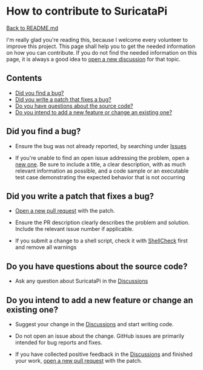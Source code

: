 # How to contribute to SuricataPi
[Back to README.md](README.md)

I'm really glad you're reading this, because I welcome every volunteer to improve this project. This page shall help you to get the needed information on how you can contribute. If you do not find the needed information on this page, it is always a good idea to [open a new discussion](https://github.com/beep-projects/SuricataPi/discussions/new/choose) for that topic.
## Contents
- [Did you find a bug?](#did-you-find-a-bug)
- [Did you write a patch that fixes a bug?](#did-you-write-a-patch-that-fixes-a-bug)
- [Do you have questions about the source code?](#do-you-have-questions-about-the-source-code)
- [Do you intend to add a new feature or change an existing one?](#do-you-intend-to-add-a-new-feature-or-change-an-existing-one)

## Did you find a bug?
- Ensure the bug was not already reported, by searching under [Issues](https://github.com/beep-projects/SuricataPi/issues)

- If you're unable to find an open issue addressing the problem, open a [new one](https://github.com/beep-projects/SuricataPi/issues/new/choose). Be sure to include a title, a clear description, with as much relevant information as possible, and a code sample or an executable test case demonstrating the expected behavior that is not occurring

## Did you write a patch that fixes a bug?
- [Open a new pull request](https://github.com/beep-projects/SuricataPi/compare) with the patch.

- Ensure the PR description clearly describes the problem and solution. Include the relevant issue number if applicable.

- If you submit a change to a shell script, check it with [ShellCheck](https://github.com/koalaman/shellcheck) first and remove all warnings

## Do you have questions about the source code?
- Ask any question about SuricataPi in the [Discussions](https://github.com/beep-projects/SuricataPi/discussions)

## Do you intend to add a new feature or change an existing one?
- Suggest your change in the [Discussions](https://github.com/beep-projects/SuricataPi/discussions) and start writing code.

- Do not open an issue about the change. GitHub issues are primarily intended for bug reports and fixes.

- If you have collected positive feedback in the [Discussions](https://github.com/beep-projects/SuricataPi/discussions) and finished your work, [open a new pull request](https://github.com/beep-projects/SuricataPi/compare) with the patch.

